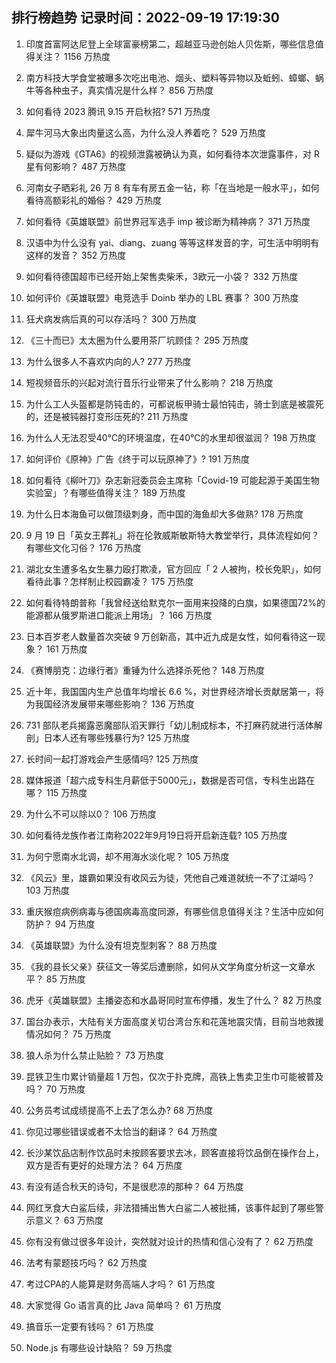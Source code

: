 
## 排行榜趋势 记录时间：2022-09-19 17:19:30
  
  1. 印度首富阿达尼登上全球富豪榜第二，超越亚马逊创始人贝佐斯，哪些信息值得关注？ 1156 万热度
    
  2. 南方科技大学食堂被曝多次吃出电池、烟头、塑料等异物以及蚯蚓、蟑螂、蜗牛等各种虫子，真实情况是什么样？ 856 万热度
    
  3. 如何看待 2023 腾讯 9.15 开启秋招? 571 万热度
    
  4. 犀牛河马大象出肉量这么高，为什么没人养着吃？ 529 万热度
    
  5. 疑似为游戏《GTA6》的视频泄露被确认为真，如何看待本次泄露事件，对 R 星有何影响？ 487 万热度
    
  6. 河南女子晒彩礼 26 万 8 有车有房五金一钻，称「在当地是一般水平」，如何看待高额彩礼的婚俗？ 429 万热度
    
  7. 如何看待《英雄联盟》前世界冠军选手 imp 被诊断为精神病？ 371 万热度
    
  8. 汉语中为什么没有 yai、diang、zuang 等等这样发音的字，可生活中明明有这样的发音？ 352 万热度
    
  9. 如何看待德国超市已经开始上架售卖柴禾，3欧元一小袋？ 332 万热度
    
  10. 如何评价《英雄联盟》电竞选手 Doinb 举办的 LBL 赛事？ 300 万热度
    
  11. 狂犬病发病后真的可以存活吗？ 300 万热度
    
  12. 《三十而已》太太圈为什么要用茶厂坑顾佳？ 295 万热度
    
  13. 为什么很多人不喜欢内向的人? 277 万热度
    
  14. 短视频音乐的兴起对流行音乐行业带来了什么影响？ 218 万热度
    
  15. 为什么工人头盔都是防钝击的，可都说板甲骑士最怕钝击，骑士到底是被震死的，还是被钝器打变形压死的? 211 万热度
    
  16. 为什么人无法忍受40℃的环境温度，在40℃的水里却很滋润？ 198 万热度
    
  17. 如何评价《原神》广告《终于可以玩原神了》? 191 万热度
    
  18. 如何看待《柳叶刀》杂志新冠委员会主席称「Covid-19 可能起源于美国生物实验室」？有哪些值得关注？ 189 万热度
    
  19. 为什么日本海鱼可以做顶级刺身，而中国的海鱼却大多做熟? 178 万热度
    
  20. 9 月 19 日「英女王葬礼」将在伦敦威斯敏斯特大教堂举行，具体流程如何？有哪些文化习俗？ 176 万热度
    
  21. 湖北女生遭多名女生暴力殴打欺凌，官方回应「 2 人被拘，校长免职」，如何看待此事？怎样制止校园霸凌？ 175 万热度
    
  22. 如何看待特朗普称「我曾经送给默克尔一面用来投降的白旗，如果德国72%的能源都从俄罗斯进口能派上用场」？ 166 万热度
    
  23. 日本百岁老人数量首次突破 9 万创新高，其中近九成是女性，如何看待这一现象？ 161 万热度
    
  24. 《赛博朋克：边缘行者》重锤为什么选择杀死他？ 148 万热度
    
  25. 近十年，我国国内生产总值年均增长 6.6 %，对世界经济增长贡献居第一，将为我国经济发展带来哪些影响？ 136 万热度
    
  26. 731 部队老兵揭露恶魔部队滔天罪行「幼儿制成标本，不打麻药就进行活体解剖」日本人还有哪些残暴行为? 125 万热度
    
  27. 长时间一起打游戏会产生感情吗? 125 万热度
    
  28. 媒体报道「超六成专科生月薪低于5000元」，数据是否可信，专科生出路在哪？ 115 万热度
    
  29. 为什么不可以除以0？ 106 万热度
    
  30. 如何看待龙族作者江南称2022年9月19日将开启新连载? 105 万热度
    
  31. 为何宁愿南水北调，却不用海水淡化呢？ 105 万热度
    
  32. 《风云》里，雄霸如果没有收风云为徒，凭他自己难道就统一不了江湖吗？ 103 万热度
    
  33. 重庆猴痘病例病毒与德国病毒高度同源，有哪些信息值得关注？生活中应如何防护？ 94 万热度
    
  34. 《英雄联盟》为什么没有坦克型刺客？ 88 万热度
    
  35. 《我的县长父亲》获征文一等奖后遭删除，如何从文学角度分析这一文章水平？ 85 万热度
    
  36. 虎牙《英雄联盟》主播姿态和水晶哥同时宣布停播，发生了什么？ 82 万热度
    
  37. 国台办表示，大陆有关方面高度关切台湾台东和花莲地震灾情，目前当地救援情况如何？ 75 万热度
    
  38. 狼人杀为什么禁止贴脸？ 73 万热度
    
  39. 昆铁卫生巾累计销量超 1 万包，仅次于扑克牌，高铁上售卖卫生巾可能被普及吗？ 70 万热度
    
  40. 公务员考试成绩提高不上去了怎么办? 68 万热度
    
  41. 你见过哪些错误或者不太恰当的翻译？ 64 万热度
    
  42. 长沙某饮品店制作饮品时未按顾客要求去冰，顾客直接将饮品倒在操作台上，双方是否有更好的处理方法？ 64 万热度
    
  43. 有没有适合秋天的诗句，不是很悲凉的那种？ 64 万热度
    
  44. 网红烹食大白鲨后续，非法猎捕出售大白鲨二人被批捕，该事件起到了哪些警示意义？ 63 万热度
    
  45. 你有没有做过很多年设计，突然就对设计的热情和信心没有了？ 62 万热度
    
  46. 法考有蒙题技巧吗？ 62 万热度
    
  47. 考过CPA的人能算是财务高端人才吗？ 61 万热度
    
  48. 大家觉得 Go 语言真的比 Java 简单吗？ 61 万热度
    
  49. 搞音乐一定要有钱吗？ 61 万热度
    
  50. Node.js 有哪些设计缺陷？ 59 万热度
    